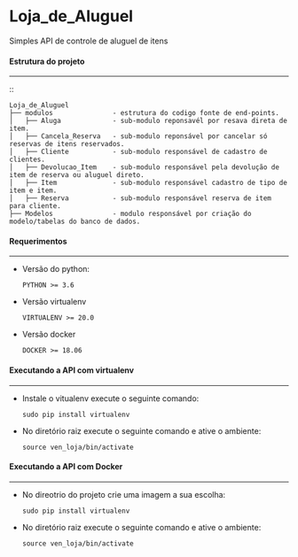 # Loja_de_Aluguel

Simples API de controle de aluguel de itens

#### Estrutura do projeto
-----------------
::

    Loja_de_Aluguel
    ├── modulos               - estrutura do codigo fonte de end-points.
    │   ├── Aluga             - sub-modulo reponsavél por resava direta de item.
    │   ├── Cancela_Reserva   - sub-modulo reponsável por cancelar só reservas de itens reservados.
    │   ├── Cliente           - sub-modulo responsável de cadastro de clientes.
    │   ├── Devolucao_Item    - sub-modulo responsável pela devolução de item de reserva ou aluguel direto.
    │   ├── Item              - sub-modulo responsável cadastro de tipo de item e item.
    │   ├── Reserva           - sub-modulo responsável reserva de item para cliente.
    ├── Modelos               - modulo responsável por criação do modelo/tabelas do banco de dados.
    
    
#### Requerimentos
-----------------
* Versão do python:

      PYTHON >= 3.6
 
* Versão virtualenv

      VIRTUALENV >= 20.0
      
* Versão docker

      DOCKER >= 18.06
 

#### Executando a API com virtualenv
-----------------
* Instale o vitualenv execute o seguinte comando:

      sudo pip install virtualenv
      
* No diretório raiz execute o seguinte comando e ative o ambiente:

      source ven_loja/bin/activate
      
      
#### Executando a API com Docker
-----------------
* No direotrio do projeto crie uma imagem a sua escolha:

      sudo pip install virtualenv
      
* No diretório raiz execute o seguinte comando e ative o ambiente:

      source ven_loja/bin/activate
